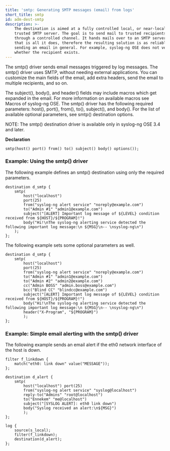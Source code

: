 ```yaml
---
title: 'smtp: Generating SMTP messages (email) from logs'
short_title: smtp
id: adm-dest-smtp
description: >-
    The destination is aimed at a fully controlled local, or near-local,
    trusted SMTP server. The goal is to send mail to trusted recipients,
    through a controlled channel. It hands mails over to an SMTP server, and
    that is all it does, therefore the resulting solution is as reliable as
    sending an email in general. For example, syslog-ng OSE does not verify
    whether the recipient exists.
---
```


The smtp() driver sends email messages triggered by log messages. The
smtp() driver uses SMTP, without needing external applications. You can
customize the main fields of the email, add extra headers, send the
email to multiple recipients, and so on.

The subject(), body(), and header() fields may include macros which get
expanded in the email. For more information on available macros see
Macros of syslog-ng OSE. 
The smtp() driver has the following required parameters: host(), port(),
from(), to(), subject(), and body(). For the list of available optional
parameters, see smtp() destination options.

NOTE: The smtp() destination driver is available only in syslog-ng OSE
3.4 and later.

**Declaration**

```config
smtp(host() port() from() to() subject() body() options());
```

### Example: Using the smtp() driver

The following example defines an smtp() destination using only the
required parameters.

```config
destination d_smtp {
    smtp(
        host("localhost")
        port(25)
        from("syslog-ng alert service" "noreply@example.com")
        to("Admin #1" "admin1@example.com")
        subject("[ALERT] Important log message of ${LEVEL} condition received from ${HOST}/${PROGRAM}!")
        body("Hi!\nThe syslog-ng alerting service detected the following important log message:\n ${MSG}\n-- \nsyslog-ng\n")
    );
};
```

The following example sets some optional parameters as well.

```config
destination d_smtp {
    smtp(
        host("localhost")
        port(25)
        from("syslog-ng alert service" "noreply@example.com")
        to("Admin #1" "admin1@example.com")
        to("Admin #2" "admin2@example.com")
        cc("Admin BOSS" "admin.boss@example.com")
        bcc("Blind CC" "blindcc@example.com")
        subject("[ALERT] Important log message of ${LEVEL} condition received from ${HOST}/${PROGRAM}!")
        body("Hi!\nThe syslog-ng alerting service detected the following important log message:\n ${MSG}\n-- \nsyslog-ng\n")
        header("X-Program", "${PROGRAM}")
        );
};
```

### Example: Simple email alerting with the smtp() driver

The following example sends an email alert if the eth0 network interface
of the host is down.

```config
filter f_linkdown {
    match("eth0: link down" value("MESSAGE"));
};

destination d_alert {
    smtp(
        host("localhost") port(25)
        from("syslog-ng alert service" "syslog@localhost")
        reply-to("Admins" "root@localhost")
        to("Ennekem" "me@localhost")
        subject("[SYSLOG ALERT]: eth0 link down")
        body("Syslog received an alert:\n${MSG}")
        );
};

log {
    source(s_local);
    filter(f_linkdown);
    destination(d_alert);
};
```
